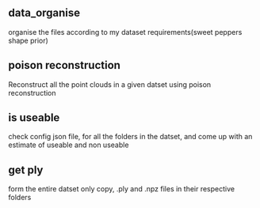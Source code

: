 ## data_organise
organise the files according to my dataset requirements(sweet peppers shape prior)
## poison reconstruction
Reconstruct all the point clouds in a given datset using poison reconstruction
## is useable
check config json file, for all the folders in the datset, and come up with an estimate of useable and non useable
## get ply
form the entire datset only copy, .ply and .npz files in their respective folders

